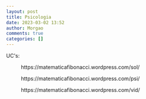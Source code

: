 ```yaml
---
layout: post
title: Psicologia
date: 2023-03-02 13:52
author: Morgao
comments: true
categories: []
---
```

<!-- wp:paragraph -->
<p>UC's:</p>
<!-- /wp:paragraph -->

<!-- wp:embed {"url":"https://matematicafibonacci.wordpress.com/sol/","type":"wp-embed","providerNameSlug":"matematica-fibonacci"} -->
<figure class="wp-block-embed is-type-wp-embed is-provider-matematica-fibonacci wp-block-embed-matematica-fibonacci"><div class="wp-block-embed__wrapper">
https://matematicafibonacci.wordpress.com/sol/
</div></figure>
<!-- /wp:embed -->

<!-- wp:embed {"url":"https://matematicafibonacci.wordpress.com/psi/","type":"wp-embed","providerNameSlug":"matematica-fibonacci"} -->
<figure class="wp-block-embed is-type-wp-embed is-provider-matematica-fibonacci wp-block-embed-matematica-fibonacci"><div class="wp-block-embed__wrapper">
https://matematicafibonacci.wordpress.com/psi/
</div></figure>
<!-- /wp:embed -->

<!-- wp:embed {"url":"https://matematicafibonacci.wordpress.com/vid/","type":"wp-embed","providerNameSlug":"matematica-fibonacci"} -->
<figure class="wp-block-embed is-type-wp-embed is-provider-matematica-fibonacci wp-block-embed-matematica-fibonacci"><div class="wp-block-embed__wrapper">
https://matematicafibonacci.wordpress.com/vid/
</div></figure>
<!-- /wp:embed -->
